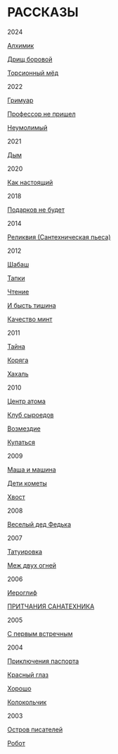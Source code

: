 # РАССКАЗЫ

2024

[Алхимик](https://raw.githubusercontent.com/psemiletov/prose/main/%D0%B0%D0%BB%D1%85%D0%B8%D0%BC%D0%B8%D0%BA.txt)

[Дрищ боровой](https://raw.githubusercontent.com/psemiletov/prose/main/%D0%B4%D1%80%D0%B8%D1%89.txt)

[Торсионный мёд](https://raw.githubusercontent.com/psemiletov/prose/main/%D1%82%D0%BE%D1%80%D1%81%D0%B8%D0%BE%D0%BD%D0%BD%D1%8B%D0%B9%20%D0%BC%D0%B5%D0%B4.txt)


2022

[Гримуар](https://raw.githubusercontent.com/psemiletov/prose/main/%D0%B3%D1%80%D0%B8%D0%BC%D1%83%D0%B0%D1%80.txt)

[Профессор не пришел](https://raw.githubusercontent.com/psemiletov/prose/main/%D0%BF%D1%80%D0%BE%D1%84%D0%B5%D1%81%D1%81%D0%BE%D1%80.txt)

[Неумолимый](https://raw.githubusercontent.com/psemiletov/prose/main/%D0%BD%D0%B5%D1%83%D0%BC%D0%BE%D0%BB%D0%B8%D0%BC%D1%8B%D0%B9.txt)

2021

[Дым](https://raw.githubusercontent.com/psemiletov/prose/main/%D0%B4%D1%8B%D0%BC.txt)

2020

[Как настоящий](https://raw.githubusercontent.com/psemiletov/prose/main/%D0%BA%D0%B0%D0%BA%20%D0%BD%D0%B0%D1%81%D1%82%D0%BE%D1%8F%D1%89%D0%B8%D0%B9.txt)

2018

[Подарков не будет](https://raw.githubusercontent.com/psemiletov/prose/main/%D0%BF%D0%BE%D0%B4%D0%B0%D1%80%D0%BA%D0%BE%D0%B2%20%D0%BD%D0%B5%20%D0%B1%D1%83%D0%B4%D0%B5%D1%82.txt)

2014

[Реликвия (Сантехническая пьеса)](https://raw.githubusercontent.com/psemiletov/prose/main/%D1%80%D0%B5%D0%BB%D0%B8%D0%BA%D0%B2%D0%B8%D1%8F.txt)

2012

[Шабаш](https://raw.githubusercontent.com/psemiletov/prose/main/%D1%88%D0%B0%D0%B1%D0%B0%D1%88.txt)

[Тапки](https://raw.githubusercontent.com/psemiletov/prose/main/%D1%82%D0%B0%D0%BF%D0%BA%D0%B8.txt)

[Чтение](https://raw.githubusercontent.com/psemiletov/prose/main/%D1%87%D1%82%D0%B5%D0%BD%D0%B8%D0%B5.txt)

[И бысть тишина](https://raw.githubusercontent.com/psemiletov/prose/main/%D0%B8%20%D0%B1%D1%8B%D1%81%D1%82%D1%8C%20%D1%82%D0%B8%D1%88%D0%B8%D0%BD%D0%B0.txt)

[Качество минт](https://raw.githubusercontent.com/psemiletov/prose/main/%D0%BA%D0%B0%D1%87%D0%B5%D1%81%D1%82%D0%B2%D0%BE%20%D0%BC%D0%B8%D0%BD%D1%82.txt)

2011

[Тайна](https://github.com/psemiletov/prose/blob/main/%D1%82%D0%B0%D0%B9%D0%BD%D0%B0.txt)

[Коряга](https://raw.githubusercontent.com/psemiletov/prose/main/%D0%BA%D0%BE%D1%80%D1%8F%D0%B3%D0%B0.txt)

[Хахаль](https://github.com/psemiletov/prose/blob/main/%D1%85%D0%B0%D1%85%D0%B0%D0%BB%D1%8C.txt)

2010

[Центр атома](https://raw.githubusercontent.com/psemiletov/prose/main/%D1%86%D0%B5%D0%BD%D1%82%D1%80%20%D0%B0%D1%82%D0%BE%D0%BC%D0%B0.txt)

[Клуб сыроедов](https://raw.githubusercontent.com/psemiletov/prose/main/%D0%BA%D0%BB%D1%83%D0%B1%20%D1%81%D1%8B%D1%80%D0%BE%D0%B5%D0%B4%D0%BE%D0%B2.txt)

[Возмездие](https://raw.githubusercontent.com/psemiletov/prose/main/%D0%B2%D0%BE%D0%B7%D0%BC%D0%B5%D0%B7%D0%B4%D0%B8%D0%B5.txt)

[Купаться](https://raw.githubusercontent.com/psemiletov/prose/main/%D0%BA%D1%83%D0%BF%D0%B0%D1%82%D1%8C%D1%81%D1%8F.txt)

2009

[Маша и машина](https://raw.githubusercontent.com/psemiletov/prose/main/%D0%BC%D0%B0%D1%88%D0%B0%20%D0%B8%20%D0%BC%D0%B0%D1%88%D0%B8%D0%BD%D0%B0.txt)

[Дети кометы](https://raw.githubusercontent.com/psemiletov/prose/main/%D0%B4%D0%B5%D1%82%D0%B8%20%D0%BA%D0%BE%D0%BC%D0%B5%D1%82%D1%8B.txt)

[Хвост](https://raw.githubusercontent.com/psemiletov/prose/main/%D1%85%D0%B2%D0%BE%D1%81%D1%82.txt)

2008

[Веселый дед Федька](https://raw.githubusercontent.com/psemiletov/prose/main/%D0%B2%D0%B5%D1%81%D0%B5%D0%BB%D1%8B%D0%B9%20%D0%B4%D0%B5%D0%B4%20%D1%84%D0%B5%D0%B4%D1%8C%D0%BA%D0%B0.txt)


2007

[Татуировка](https://raw.githubusercontent.com/psemiletov/prose/main/%D1%82%D0%B0%D1%82%D1%83%D0%B8%D1%80%D0%BE%D0%B2%D0%BA%D0%B0.txt)

[Меж двух огней](https://github.com/psemiletov/prose/blob/main/%D0%BC%D0%B5%D0%B6%20%D0%B4%D0%B2%D1%83%D1%85%20%D0%BE%D0%B3%D0%BD%D0%B5%D0%B9.txt)

2006

[Иероглиф](https://raw.githubusercontent.com/psemiletov/prose/main/%D0%B8%D0%B5%D1%80%D0%BE%D0%B3%D0%BB%D0%B8%D1%84.txt)

[ПРИТЧАНИЯ САНАТЕХНИКА](https://raw.githubusercontent.com/psemiletov/prose/main/%D0%BF%D1%80%D0%B8%D1%82%D1%87%D0%B0%D0%BD%D0%B8%D1%8F%20%D1%81%D0%B0%D0%BD%D0%B0%D1%82%D0%B5%D1%85%D0%BD%D0%B8%D0%BA%D0%B0.txt)

2005

[С первым встречным](https://raw.githubusercontent.com/psemiletov/prose/main/%D1%81%20%D0%BF%D0%B5%D1%80%D0%B2%D1%8B%D0%BC%20%D0%B2%D1%81%D1%82%D1%80%D0%B5%D1%87%D0%BD%D1%8B%D0%BC.txt)


2004

[Приключения паспорта](https://raw.githubusercontent.com/psemiletov/prose/main/%D0%BF%D1%80%D0%B8%D0%BA%D0%BB%D1%8E%D1%87%D0%B5%D0%BD%D0%B8%D1%8F%20%D0%BF%D0%B0%D1%81%D0%BF%D0%BE%D1%80%D1%82%D0%B0.txt)

[Красный глаз](https://raw.githubusercontent.com/psemiletov/prose/main/%D0%BA%D1%80%D0%B0%D1%81%D0%BD%D1%8B%D0%B9%20%D0%B3%D0%BB%D0%B0%D0%B7.txt)

[Хорошо](https://raw.githubusercontent.com/psemiletov/prose/main/%D1%85%D0%BE%D1%80%D0%BE%D1%88%D0%BE.txt)

[Колокольчик](https://raw.githubusercontent.com/psemiletov/prose/main/%D0%BA%D0%BE%D0%BB%D0%BE%D0%BA%D0%BE%D0%BB%D1%8C%D1%87%D0%B8%D0%BA.txt)

2003

[Остров писателей](https://raw.githubusercontent.com/psemiletov/prose/main/%D0%BE%D1%81%D1%82%D1%80%D0%BE%D0%B2%20%D0%BF%D0%B8%D1%81%D0%B0%D1%82%D0%B5%D0%BB%D0%B5%D0%B9.txt)

[Робот](https://raw.githubusercontent.com/psemiletov/prose/main/%D1%80%D0%BE%D0%B1%D0%BE%D1%82.txt)